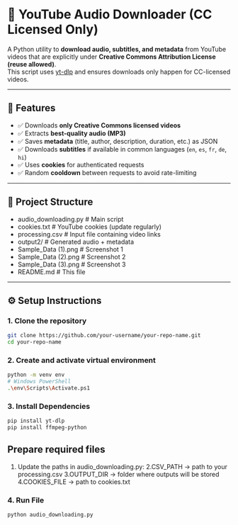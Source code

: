 # 🎵 YouTube Audio Downloader (CC Licensed Only)

A Python utility to **download audio, subtitles, and metadata** from YouTube videos that are explicitly under **Creative Commons Attribution License (reuse allowed)**.  
This script uses [yt-dlp](https://github.com/yt-dlp/yt-dlp) and ensures downloads only happen for CC-licensed videos.

---

## 🚀 Features
- ✅ Downloads **only Creative Commons licensed videos**
- ✅ Extracts **best-quality audio (MP3)**
- ✅ Saves **metadata** (title, author, description, duration, etc.) as JSON
- ✅ Downloads **subtitles** if available in common languages (`en`, `es`, `fr`, `de`, `hi`)
- ✅ Uses **cookies** for authenticated requests
- ✅ Random **cooldown** between requests to avoid rate-limiting

---

## 📂 Project Structure
- audio_downloading.py # Main script
- cookies.txt # YouTube cookies (update regularly)
- processing.csv # Input file containing video links
- output2/ # Generated audio + metadata
- Sample_Data (1).png # Screenshot 1
- Sample_Data (2).png # Screenshot 2
- Sample_Data (3).png # Screenshot 3
- README.md # This file

---

## ⚙️ Setup Instructions

### 1. Clone the repository
```bash
git clone https://github.com/your-username/your-repo-name.git
cd your-repo-name
```
### 2. Create and activate virtual environment
```bash
python -m venv env
# Windows PowerShell
.\env\Scripts\Activate.ps1
```
### 3. Install Dependencies
```bash
pip install yt-dlp
pip install ffmpeg-python
```
## Prepare required files
1. Update the paths in audio_downloading.py:
2.CSV_PATH → path to your processing.csv
3.OUTPUT_DIR → folder where outputs will be stored
4.COOKIES_FILE → path to cookies.txt
### 4. Run File
```bash
python audio_downloading.py
```




